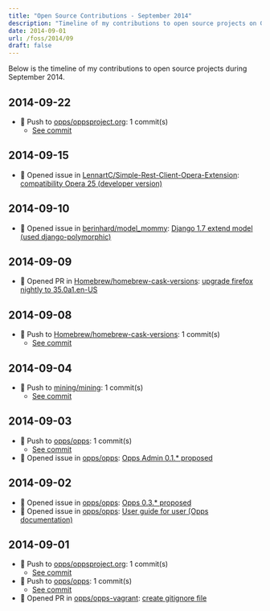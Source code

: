 ```yaml
---
title: "Open Source Contributions - September 2014"
description: "Timeline of my contributions to open source projects on GitHub during September 2014."
date: 2014-09-01
url: /foss/2014/09
draft: false
---
```


Below is the timeline of my contributions to open source projects during September 2014.

## 2014-09-22

- 🔨 Push to [opps/oppsproject.org](https://github.com/opps/oppsproject.org): 1 commit(s)
  - [See commit](https://github.com/opps/oppsproject.org/commits/main/?author=avelino&since=2014-09-22&until=2014-09-22)

## 2014-09-15

- 🐛 Opened issue in [LennartC/Simple-Rest-Client-Opera-Extension](https://github.com/LennartC/Simple-Rest-Client-Opera-Extension): [compatibility Opera 25 (developer version)](https://github.com/LennartC/Simple-Rest-Client-Opera-Extension/issues/2)

## 2014-09-10

- 🐛 Opened issue in [berinhard/model_mommy](https://github.com/berinhard/model_mommy): [Django 1.7 extend model (used django-polymorphic)](https://github.com/berinhard/model_mommy/issues/188)

## 2014-09-09

- 🔀 Opened PR in [Homebrew/homebrew-cask-versions](https://github.com/Homebrew/homebrew-cask-versions): [upgrade firefox nightly to 35.0a1.en-US](https://github.com/Homebrew/homebrew-cask-versions/pull/410)

## 2014-09-08

- 🔨 Push to [Homebrew/homebrew-cask-versions](https://github.com/Homebrew/homebrew-cask-versions): 1 commit(s)
  - [See commit](https://github.com/Homebrew/homebrew-cask-versions/commits/main/?author=avelino&since=2014-09-08&until=2014-09-08)

## 2014-09-04

- 🔨 Push to [mining/mining](https://github.com/mining/mining): 1 commit(s)
  - [See commit](https://github.com/mining/mining/commits/main/?author=avelino&since=2014-09-04&until=2014-09-04)

## 2014-09-03

- 🔨 Push to [opps/opps](https://github.com/opps/opps): 1 commit(s)
  - [See commit](https://github.com/opps/opps/commits/main/?author=avelino&since=2014-09-03&until=2014-09-03)
- 🐛 Opened issue in [opps/opps](https://github.com/opps/opps): [Opps Admin 0.1.* proposed](https://github.com/opps/opps/issues/365)

## 2014-09-02

- 🐛 Opened issue in [opps/opps](https://github.com/opps/opps): [Opps 0.3.* proposed](https://github.com/opps/opps/issues/364)
- 🐛 Opened issue in [opps/opps](https://github.com/opps/opps): [User guide for user (Opps documentation)](https://github.com/opps/opps/issues/363)

## 2014-09-01

- 🔨 Push to [opps/oppsproject.org](https://github.com/opps/oppsproject.org): 1 commit(s)
  - [See commit](https://github.com/opps/oppsproject.org/commits/main/?author=avelino&since=2014-09-01&until=2014-09-01)
- 🔨 Push to [opps/opps](https://github.com/opps/opps): 1 commit(s)
  - [See commit](https://github.com/opps/opps/commits/main/?author=avelino&since=2014-09-01&until=2014-09-01)
- 🔀 Opened PR in [opps/opps-vagrant](https://github.com/opps/opps-vagrant): [create gitignore file](https://github.com/opps/opps-vagrant/pull/4)

